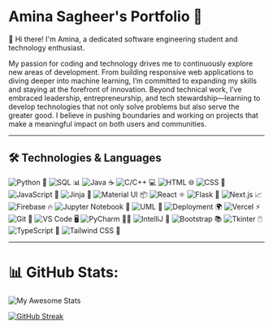 # Amina Sagheer's Portfolio 🌟

👋 Hi there! I'm Amina, a dedicated software engineering student and technology enthusiast.

<p class="text-white/80 text-center">
  My passion for coding and technology drives me to continuously explore new areas of development. From building responsive web applications to diving deeper into machine learning, I’m committed to expanding my skills and staying at the forefront of innovation. Beyond technical work, I’ve embraced leadership, entrepreneurship, and tech stewardship—learning to develop technologies that not only solve problems but also serve the greater good. I believe in pushing boundaries and working on projects that make a meaningful impact on both users and communities.
</p>

---
## 🛠️ Technologies & Languages

![Python](https://img.shields.io/badge/Python-3776AB?style=flat-square&logo=python&logoColor=white) 🐍
![SQL](https://img.shields.io/badge/SQL-4479A1?style=flat-square&logo=postgresql&logoColor=white) 📊
![Java](https://img.shields.io/badge/Java-007396?style=flat-square&logo=java&logoColor=white) ☕
![C/C++](https://img.shields.io/badge/C%2FC%2B%2B-00599C?style=flat-square&logo=c%2B%2B&logoColor=white) 💻
![HTML](https://img.shields.io/badge/HTML-E34F26?style=flat-square&logo=html5&logoColor=white) 🌐
![CSS](https://img.shields.io/badge/CSS-1572B6?style=flat-square&logo=css3&logoColor=white) 🎨
![JavaScript](https://img.shields.io/badge/JavaScript-F7DF1E?style=flat-square&logo=javascript&logoColor=black) 📜
![Jinja](https://img.shields.io/badge/Jinja-3E2A00?style=flat-square&logo=jinja&logoColor=white) 🔧
![Material UI](https://img.shields.io/badge/Material%20UI-0081CB?style=flat-square&logo=mui&logoColor=white) 📦
![React](https://img.shields.io/badge/React-61DAFB?style=flat-square&logo=react&logoColor=black) ⚛️
![Flask](https://img.shields.io/badge/Flask-000000?style=flat-square&logo=flask&logoColor=white) 🚀
![Next.js](https://img.shields.io/badge/Next.js-000000?style=flat-square&logo=nextdotjs&logoColor=white) 📈
![Firebase](https://img.shields.io/badge/Firebase-FFCA28?style=flat-square&logo=firebase&logoColor=black) 🔥
![Jupyter Notebook](https://img.shields.io/badge/Jupyter%20Notebook-F37626?style=flat-square&logo=jupyter&logoColor=white) 📓
![UML](https://img.shields.io/badge/UML-7A3E83?style=flat-square&logo=uml&logoColor=white) 📐
![Deployment](https://img.shields.io/badge/Deployment-29A745?style=flat-square&logo=cloud&logoColor=white) 🌍
![Vercel](https://img.shields.io/badge/Vercel-000000?style=flat-square&logo=vercel&logoColor=white) ⚡
![Git](https://img.shields.io/badge/Git-F05032?style=flat-square&logo=git&logoColor=white) 🔄
![VS Code](https://img.shields.io/badge/Visual%20Studio%20Code-007ACC?style=flat-square&logo=visualstudiocode&logoColor=white) 🖥️
![PyCharm](https://img.shields.io/badge/PyCharm-000000?style=flat-square&logo=pycharm&logoColor=white) 🐱‍💻
![IntelliJ](https://img.shields.io/badge/IntelliJ-000000?style=flat-square&logo=intellijidea&logoColor=white) 🔎
![Bootstrap](https://img.shields.io/badge/Bootstrap-7952B3?style=flat-square&logo=bootstrap&logoColor=white) 📚
![Tkinter](https://img.shields.io/badge/Tkinter-000000?style=flat-square&logo=tkinter&logoColor=white) 🖱️
![TypeScript](https://img.shields.io/badge/TypeScript-007ACC?style=flat-square&logo=typescript&logoColor=white) 🔷
![Tailwind CSS](https://img.shields.io/badge/Tailwind%20CSS-06B6D4?style=flat-square&logo=tailwindcss&logoColor=white) 🌊


---

# 📊 GitHub Stats:
![My Awesome Stats](https://awesome-github-stats.azurewebsites.net/user-stats/Amina-Sagheer?cardType=level&theme=highcontrast&preferLogin=false)

[![GitHub Streak](https://streak-stats.demolab.com?user=Amina-Sagheer&theme=highcontrast)](https://git.io/streak-stats)



